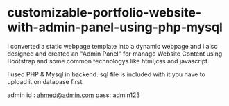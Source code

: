 # customizable-portfolio-website-with-admin-panel-using-php-mysql
i converted a static webpage template into a dynamic webpage and i also designed and created an "Admin Panel" for manage Website Content using Bootstrap and some common technologys like html,css and javascript.

I used PHP & Mysql in backend.
sql file is included with it you have to upload it on database first.

admin id : ahmed@admin.com
pass: admin123